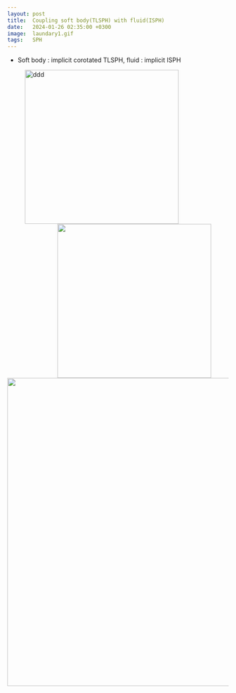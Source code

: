 ```yaml
---
layout: post
title:  Coupling soft body(TLSPH) with fluid(ISPH) 
date:   2024-01-26 02:35:00 +0300
image:  laundary1.gif
tags:   SPH
---
```

* Soft body : implicit corotated TLSPH, fluid : implicit ISPH

<figure>
<img src="/wanki/images/laundary1.gif" alt="ddd" data-action="zoom" style="float: left;  margin-right: 20px; height: 350px;" class="">
<img src="/wanki/images/laundary2.gif" alt="" data-action="zoom" style="float: right;  margin-left: 20px; height: 350px;" class="">
</figure>

<div style="clear: both;"></div>
<img src="/wanki/images/elastic_coupling.gif" alt="" data-action="zoom" style="display: block; margin: 0 auto; width: 700px;;" class="">
